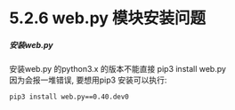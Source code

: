 # 5.2.6 web.py 模块安装问题

<a name="f2932858"></a>
##### 安装web.py
安装web.py 的python3.x 的版本不能直接 pip3 install web.py<br />因为会报一堆错误, 要想用pip3 安装可以执行:
```bash
pip3 install web.py==0.40.dev0
```


